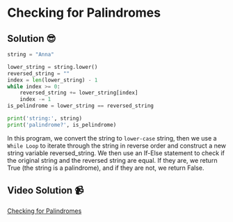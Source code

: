 # Checking for Palindromes

## Solution 😎

```python
string = "Anna"

lower_string = string.lower()
reversed_string = ""
index = len(lower_string) - 1
while index >= 0:
    reversed_string += lower_string[index]
    index -= 1
is_pelindrome = lower_string == reversed_string

print('string:', string)
print('palindrome?', is_pelindrome)
```

In this program, we convert the string to `lower-case` string, then we use a `While Loop` to iterate through the string in reverse order and construct a new string variable reversed_string. We then use an If-Else statement to check if the original string and the reversed string are equal. If they are, we return True (the string is a palindrome), and if they are not, we return False.

## Video Solution 📹

[Checking for Palindromes](https://drive.google.com/file/d/1E6IHiQWv1SnDTntyoylrrWibiR3W2i3X/view?usp=sharing)

